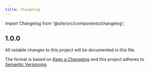 ```yaml
---
title: Changelog
---
```


import Changelog from '@site/src/components/changelog';



## 1.0.0

All notable changes to this project will be documented in this file.

The format is based on [Keep a Changelog](https://keepachangelog.com/en/1.0.0/) and this project adheres to [Semantic Versioning](http://semver.org/spec/v2.0.0.html).

<Changelog/>
